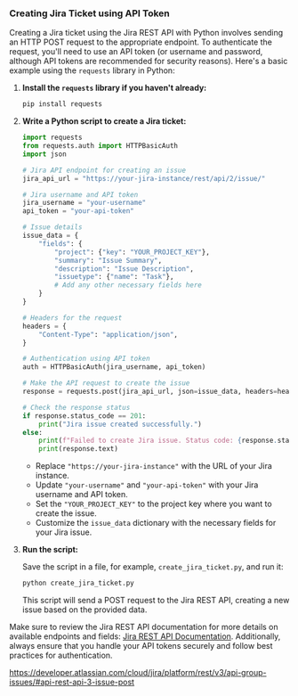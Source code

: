 ### Creating Jira Ticket using API Token 
Creating a Jira ticket using the Jira REST API with Python involves sending an HTTP POST request to the appropriate endpoint. To authenticate the request, you'll need to use an API token (or username and password, although API tokens are recommended for security reasons). Here's a basic example using the `requests` library in Python:

1. **Install the `requests` library if you haven't already:**
   
    ```bash
    pip install requests
    ```

2. **Write a Python script to create a Jira ticket:**

    ```python
    import requests
    from requests.auth import HTTPBasicAuth
    import json

    # Jira API endpoint for creating an issue
    jira_api_url = "https://your-jira-instance/rest/api/2/issue/"

    # Jira username and API token
    jira_username = "your-username"
    api_token = "your-api-token"

    # Issue details
    issue_data = {
        "fields": {
            "project": {"key": "YOUR_PROJECT_KEY"},
            "summary": "Issue Summary",
            "description": "Issue Description",
            "issuetype": {"name": "Task"},
            # Add any other necessary fields here
        }
    }

    # Headers for the request
    headers = {
        "Content-Type": "application/json",
    }

    # Authentication using API token
    auth = HTTPBasicAuth(jira_username, api_token)

    # Make the API request to create the issue
    response = requests.post(jira_api_url, json=issue_data, headers=headers, auth=auth)

    # Check the response status
    if response.status_code == 201:
        print("Jira issue created successfully.")
    else:
        print(f"Failed to create Jira issue. Status code: {response.status_code}")
        print(response.text)
    ```

    - Replace `"https://your-jira-instance"` with the URL of your Jira instance.
    - Update `"your-username"` and `"your-api-token"` with your Jira username and API token.
    - Set the `"YOUR_PROJECT_KEY"` to the project key where you want to create the issue.
    - Customize the `issue_data` dictionary with the necessary fields for your Jira issue.

3. **Run the script:**

    Save the script in a file, for example, `create_jira_ticket.py`, and run it:

    ```bash
    python create_jira_ticket.py
    ```

    This script will send a POST request to the Jira REST API, creating a new issue based on the provided data.

Make sure to review the Jira REST API documentation for more details on available endpoints and fields: [Jira REST API Documentation](https://developer.atlassian.com/cloud/jira/platform/rest/v3/). Additionally, always ensure that you handle your API tokens securely and follow best practices for authentication.

https://developer.atlassian.com/cloud/jira/platform/rest/v3/api-group-issues/#api-rest-api-3-issue-post
